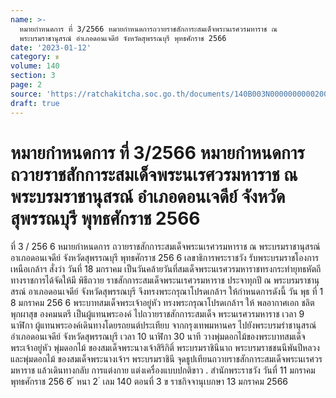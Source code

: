 ```yaml
---
name: >-
  หมายกำหนดการ ที่ 3/2566 หมายกำหนดการถวายราชสักการะสมเด็จพระนเรศวรมหาราช ณ
  พระบรมราชานุสรณ์ อำเภอดอนเจดีย์ จังหวัดสุพรรณบุรี พุทธศักราช 2566
date: '2023-01-12'
category: ข
volume: 140
section: 3
page: 2
source: 'https://ratchakitcha.soc.go.th/documents/140B003N0000000000200.pdf'
draft: true
---
```


# หมายกำหนดการ ที่ 3/2566 หมายกำหนดการถวายราชสักการะสมเด็จพระนเรศวรมหาราช ณ พระบรมราชานุสรณ์ อำเภอดอนเจดีย์ จังหวัดสุพรรณบุรี พุทธศักราช 2566

ที่ 3 / 256 6 หมายกำหนดการ ถวายราชสักการะสมเด็จพระนเรศวรมหาราช ณ พระบรมราชานุสรณ์ อาเภอดอนเจดีย์ จังหวัดสุพรรณบุรี พุทธศักราช 256 6 เลขาธิการพระราชวัง รับพระบรมราชโองการเหนือเกล้าฯ สั่งว่า วันที่ 18 มกราคม เป็นวันคล้ายวันที่สมเด็จพระนเรศวรมหาราชทรงกระทำยุทธหัตถี ทางราชการได้จัดให้มี พิธีถวาย ราชสักการะสมเด็จพระนเรศวรมหาราช ประจาทุกปี ณ พระบรมราชานุสรณ์ อาเภอดอนเจดีย์ จังหวัดสุพรรณบุรี จึงทรงพระกรุณาโปรดเกล้าฯ ให้กำหนดการดังนี้ วัน พุธ ที่ 1 8 มกราคม 256 6 พระบาทสมเด็จพระเจ้าอยู่หัว ทรงพระกรุณาโปรดเกล้าฯ ให้ พลอากาศเอก ชลิต พุกผาสุข องคมนตรี เป็นผู้แทนพระองค์ ไปถวายราชสักการะสมเด็จ พระนเรศวรมหาราช เวลา 9 นาฬิกา ผู้แทนพระองค์เดินทางโดยรถยนต์ประเทียบ จากกรุงเทพมหานคร ไปยังพระบรมรำชานุสรณ์ อำเภอดอนเจดีย์ จังหวัดสุพรรณบุรี เวลา 10 นาฬิกา 30 นาที วางพุ่มดอกไม้ของพระบาทสมเด็จพระเจ้าอยู่หัว พุ่มดอกไม้ ของสมเด็จพระนางเจ้าสิริกิติ์ พระบรมราชินีนาถ พระบรมราชชนนีพันปีหลวง และพุ่มดอกไม้ ของสมเด็จพระนางเจ้าฯ พระบรมราชินี จุดธูปเทียนถวายราชสักการะสมเด็จพระนเรศวรมหาราช แล้วเดินทางกลับ การแต่งกาย แต่งเครื่องแบบปกติขาว . สำนักพระราชวัง วันที่ 11 มกราคม พุทธศักราช 256 6 ้ หนา 2 ่ เลม 140 ตอนที่ 3 ข ราชกิจจานุเบกษา 13 มกราคม 2566
